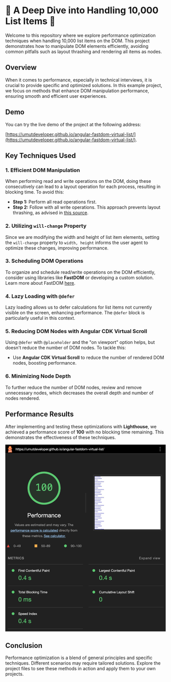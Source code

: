 # 🌟 A Deep Dive into Handling 10,000 List Items 🌟

Welcome to this repository where we explore performance optimization techniques when handling 10,000 list items on the DOM. This project demonstrates how to manipulate DOM elements efficiently, avoiding common pitfalls such as layout thrashing and rendering all items as nodes.

## Overview

When it comes to performance, especially in technical interviews, it is crucial to provide specific and optimized solutions. In this example project, we focus on methods that enhance DOM manipulation performance, ensuring smooth and efficient user experiences.

## Demo

You can try the live demo of the project at the following address:

[https://umutdeveloper.github.io/angular-fastdom-virtual-list/](https://umutdeveloper.github.io/angular-fastdom-virtual-list/).

## Key Techniques Used

### 1. Efficient DOM Manipulation
When performing read and write operations on the DOM, doing these consecutively can lead to a layout operation for each process, resulting in blocking time. To avoid this:
- **Step 1:** Perform all read operations first.
- **Step 2:** Follow with all write operations.
This approach prevents layout thrashing, as advised in [this source](https://web.dev/articles/avoid-large-complex-layouts-and-layout-thrashing?hl=tr).

### 2. Utilizing `will-change` Property
Since we are modifying the width and height of list item elements, setting the `will-change` property to `width, height` informs the user agent to optimize these changes, improving performance.

### 3. Scheduling DOM Operations
To organize and schedule read/write operations on the DOM efficiently, consider using libraries like **FastDOM** or developing a custom solution. Learn more about FastDOM [here](https://github.com/wilsonpage/fastdom).

### 4. Lazy Loading with `@defer`
Lazy loading allows us to defer calculations for list items not currently visible on the screen, enhancing performance. The `@defer` block is particularly useful in this context.

### 5. Reducing DOM Nodes with Angular CDK Virtual Scroll
Using `@defer` with `@placeholder` and the "on viewport" option helps, but doesn't reduce the number of DOM nodes. To tackle this:
- Use **Angular CDK Virtual Scroll** to reduce the number of rendered DOM nodes, boosting performance.

### 6. Minimizing Node Depth
To further reduce the number of DOM nodes, review and remove unnecessary nodes, which decreases the overall depth and number of nodes rendered.

## Performance Results

After implementing and testing these optimizations with **Lighthouse**, we achieved a performance score of **100** with no blocking time remaining. This demonstrates the effectiveness of these techniques.

![Screenshot of the Lighthouse Result](/lighthouse.png)

## Conclusion

Performance optimization is a blend of general principles and specific techniques. Different scenarios may require tailored solutions. Explore the project files to see these methods in action and apply them to your own projects.
